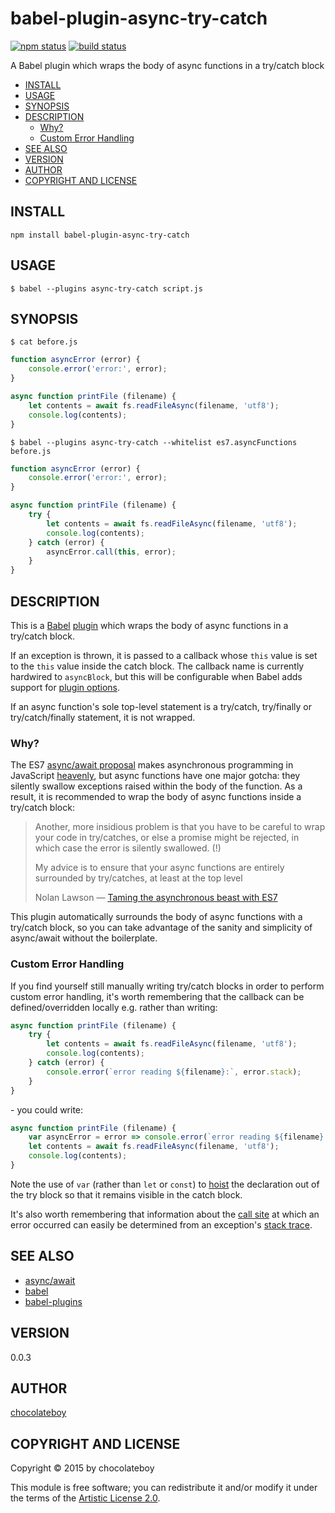 # babel-plugin-async-try-catch

[![npm status](http://img.shields.io/npm/v/babel-plugin-async-try-catch.svg)](https://www.npmjs.org/package/babel-plugin-async-try-catch)
[![build status](https://secure.travis-ci.org/chocolateboy/babel-plugin-async-try-catch.svg)](http://travis-ci.org/chocolateboy/babel-plugin-async-try-catch)

A Babel plugin which wraps the body of async functions in a try/catch block

- [INSTALL](#install)
- [USAGE](#usage)
- [SYNOPSIS](#synopsis)
- [DESCRIPTION](#description)
  - [Why?](#why)
  - [Custom Error Handling](#custom-error-handling)
- [SEE ALSO](#see-also)
- [VERSION](#version)
- [AUTHOR](#author)
- [COPYRIGHT AND LICENSE](#copyright-and-license)

## INSTALL

    npm install babel-plugin-async-try-catch

## USAGE

```
$ babel --plugins async-try-catch script.js
```

## SYNOPSIS

`$ cat before.js`

```javascript
function asyncError (error) {
    console.error('error:', error);
}

async function printFile (filename) {
    let contents = await fs.readFileAsync(filename, 'utf8');
    console.log(contents);
}
```

`$ babel --plugins async-try-catch --whitelist es7.asyncFunctions before.js`

```javascript
function asyncError (error) {
    console.error('error:', error);
}

async function printFile (filename) {
    try {
        let contents = await fs.readFileAsync(filename, 'utf8');
        console.log(contents);
    } catch (error) {
        asyncError.call(this, error);
    }
}
```

## DESCRIPTION

This is a [Babel](https://babeljs.io/) [plugin](https://babeljs.io/docs/advanced/plugins/)
which wraps the body of async functions in a try/catch block.

If an exception is thrown, it is passed to a callback whose `this` value is set
to the `this` value inside the catch block. The callback name is currently hardwired to
`asyncBlock`, but this will be configurable when Babel adds support for
[plugin options](https://github.com/babel/babel/issues/1833).

If an async function's sole top-level statement is a try/catch, try/finally or try/catch/finally
statement, it is not wrapped.

### Why?

The ES7 [async/await proposal](https://tc39.github.io/ecmascript-asyncawait/)
makes asynchronous programming in JavaScript [heavenly](https://jakearchibald.com/2014/es7-async-functions/),
but async functions have one major gotcha: they silently swallow exceptions
raised within the body of the function. As a result, it is recommended to wrap the body
of async functions inside a try/catch block:

> Another, more insidious problem is that you have to be careful to wrap your code in try/catches,
> or else a promise might be rejected, in which case the error is silently swallowed. (!)
>
> My advice is to ensure that your async functions are entirely surrounded by try/catches, at least
> at the top level
>
> Nolan Lawson — [Taming the asynchronous beast with ES7](http://pouchdb.com/2015/03/05/taming-the-async-beast-with-es7.html)

This plugin automatically surrounds the body of async functions with a try/catch block,
so you can take advantage of the sanity and simplicity of async/await without the boilerplate.

### Custom Error Handling

If you find yourself still manually writing try/catch blocks in order to perform custom error handling, it's worth
remembering that the callback can be defined/overridden locally e.g. rather than writing:

```javascript
async function printFile (filename) {
    try {
        let contents = await fs.readFileAsync(filename, 'utf8');
        console.log(contents);
    } catch (error) {
        console.error(`error reading ${filename}:`, error.stack);
    }
}
```

\- you could write:

```javascript
async function printFile (filename) {
    var asyncError = error => console.error(`error reading ${filename}:`, error.stack);
    let contents = await fs.readFileAsync(filename, 'utf8');
    console.log(contents);
}
```

Note the use of `var` (rather than `let` or `const`) to
[hoist](https://developer.mozilla.org/en-US/docs/Web/JavaScript/Reference/Statements/var#var_hoisting)
the declaration out of the try block so that it remains visible in the catch block.

It's also worth remembering that information about the [call site](https://github.com/stacktracejs/stackframe)
at which an error occurred can easily be determined from an exception's
[stack trace](https://github.com/stacktracejs/stacktrace.js#stacktracefromerrorerror-optional-options--promisearraystackframe).

## SEE ALSO

* [async/await](https://tc39.github.io/ecmascript-asyncawait/)
* [babel](https://babeljs.io/)
* [babel-plugins](https://babeljs.io/docs/advanced/plugins/)

## VERSION

0.0.3

## AUTHOR

[chocolateboy](mailto:chocolate@cpan.org)

## COPYRIGHT AND LICENSE

Copyright © 2015 by chocolateboy

This module is free software; you can redistribute it and/or modify it under the
terms of the [Artistic License 2.0](http://www.opensource.org/licenses/artistic-license-2.0.php).
